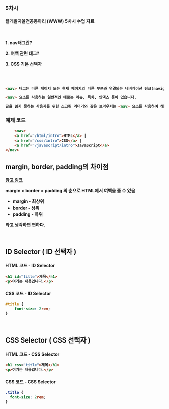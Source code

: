 ### 5차시

#### 웹개발자율전공동아리 (WWW) 5차시 수업 자료

<br />

<strong> 1. nav태그란?

<strong> 2. 여백 관련 태그?

<strong> 3. CSS 기본 선택자

<br />

## <nav>

```html
<nav> 태그는 다른 페이지 또는 현재 페이지의 다른 부분과 연결되는 네비게이션 링크(navigation links)들의 집합을 정의할 때 사용합니다.

<nav> 요소를 사용하는 일반적인 예로는 메뉴, 목차, 인덱스 등이 있습니다.

글을 읽지 못하는 사용자를 위한 스크린 리더기와 같은 브라우저는 <nav> 요소를 사용하여 해당 콘텐츠의 초기 렌더링을 생략할지 여부를 결정합니다.
```

### 예제 코드
    
```html
    <nav>
    <a href="/html/intro">HTML</a> |
    <a href="/css/intro">CSS</a> |
    <a href="/javascript/intro">JavaScript</a>
</nav>
```

## margin, border, padding의 차이점

[참고 링크](https://paphopu.tistory.com/entry/border-padding-margin%EC%9D%98-%EA%B0%9C%EB%85%90-%EC%A0%95%EC%9D%98, "Link")

margin > border > padding 의 순으로 HTML에서 여백을 줄 수 있음

* margin - 최상위
* border - 상위
* padding - 하위

라고 생각하면 편하다.

<br />

## ID Selector ( ID 선택자 )

<h4> <strong> HTML 코드 - ID Selector </strong> </h4>

```html
<h1 id="title">제목</h1>
<p>여기는 내용입니다.</p>
```
<h4> <strong> CSS 코드 - ID Selector </strong> </h4>

```css
#title {
    font-size: 2rem;
}
```

<br />

## CSS Selector ( CSS 선택자 )

<h4> <strong> HTML 코드 - CSS Selector </strong> </h4>

```html
<h1 css="title">제목</h1>
<p>여기는 내용입니다.</p>
```
<h4> <strong> CSS 코드 - CSS Selector </strong> </h4>

```css
.title {
  font-size: 2rem;
}
```